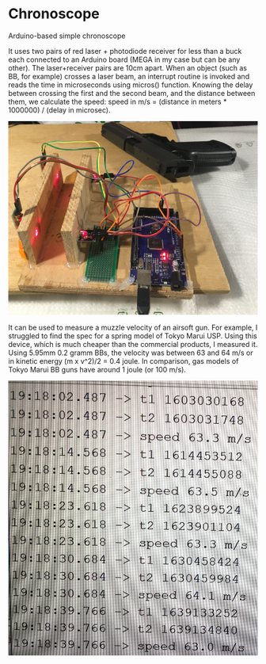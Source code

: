 # Chronoscope
Arduino-based simple chronoscope

It uses two pairs of red laser + photodiode receiver for less than a buck each connected to an Arduino board (MEGA in my case but can be any other). The laser+receiver pairs are 10cm apart. When an object (such as BB, for example) crosses a laser beam, an interrupt routine is invoked and reads the time in microseconds using micros() function. Knowing the delay between crossing the first and the second beam, and the distance between them, we calculate the speed: speed in m/s = (distance in meters * 1000000) / (delay in microsec).

![Chronoscope](Chronoscope.jpg)

It can be used to measure a muzzle velocity of an airsoft gun. For example, I struggled to find the spec for a spring model of Tokyo Marui USP. Using this device, which is much cheaper than the commercial products, I measured it. Using 5.95mm 0.2 gramm BBs, the velocity was between 63 and 64 m/s or in kinetic energy (m x v^2)/2 = 0.4 joule. In comparison, gas models of Tokyo Marui BB guns have around 1 joule (or 100 m/s). 

![TM USP spring BB gun](TM-USP-spring-BB-gun.jpg)
